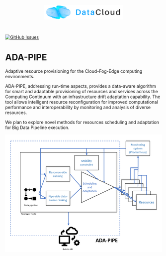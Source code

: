 <p align="center"><img width=50% src="https://raw.githubusercontent.com/DataCloud-project/toolbox/master/docs/img/datacloud_logo.png"></p>&nbsp;

[![GitHub Issues](https://img.shields.io/github/issues/DataCloud-project/ADA-PIPE.svg)](https://github.com/DataCloud-project/ADA-PIPE/issues)

# ADA-PIPE

Adaptive resource provisioning for the Cloud-Fog-Edge computing environments. 

ADA-PIPE, addressing run-time aspects, provides a data-aware algorithm for smart and adaptable provisioning of resources and services across the Computing Continuum with an infrastructure drift adaptation capability. The tool allows intelligent resource reconfiguration for improved computational performance and interoperability by monitoring and analysis of diverse resources.

We plan to explore novel methods for resources scheduling and adaptation for Big Data Pipeline execution.

![alt text](https://raw.githubusercontent.com/DataCloud-project/ADA-PIPE/main/figure/arch.png)
